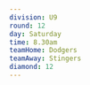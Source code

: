 ```yaml
---
division: U9
round: 12
day: Saturday
time: 8.30am
teamHome: Dodgers
teamAway: Stingers
diamond: 12
---
```

